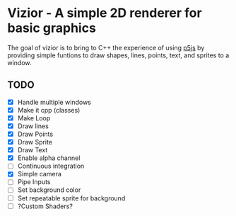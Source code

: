 # Vizior - A simple 2D renderer for basic graphics

The goal of vizior is to bring to C++ the experience of using [p5js](https://p5js.org/) by providing simple funtions to draw shapes, lines, points, text, and sprites to a window.

## TODO

 - [x] Handle multiple windows
 - [x] Make it cpp  (classes)
 - [x] Make Loop
 - [x] Draw lines
 - [x] Draw Points
 - [x] Draw Sprite
 - [x] Draw Text
 - [x] Enable alpha channel
 - [ ] Continuous integration
 - [x] Simple camera
 - [ ] Pipe Inputs
 - [ ] Set background color
 - [ ] Set repeatable sprite for background
 - [ ] ?Custom Shaders?